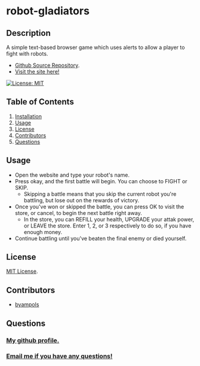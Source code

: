 # robot-gladiators

## Description
A simple text-based browser game which uses alerts to allow a player to fight with robots.

* [Github Source Repository](https://github.com/byampols/robot-gladiators).
* [Visit the site here!](https://byampols.github.io/robot-gladiators/)

[![License: MIT](https://img.shields.io/badge/License-MIT-yellow.svg)](https://opensource.org/licenses/MIT)

## Table of Contents
1. [Installation](#installation)
2. [Usage](#usage)
3. [License](#license)
4. [Contributors](#contributors)
5. [Questions](#questions)

## Usage
* Open the website and type your robot's name.
* Press okay, and the first battle will begin. You can choose to FIGHT or SKIP. 
  * Skipping a battle means that you skip the current robot you're battling, but lose out on the rewards of victory.
* Once you've won or skipped the battle, you can press OK to visit the store, or cancel, to begin the next battle right away.
  * In the store, you can REFILL your health, UPGRADE your attak power, or LEAVE the store. Enter 1, 2, or 3 respectively to do so, if you have enough money.
* Continue battling until you've beaten the final enemy or died yourself.

## License
[MIT License](https://opensource.org/licenses/MIT).

## Contributors
* [byampols](https://github.com/byampols)

## Questions
### [My github profile.](https://github.com/byampols)
### [Email me if you have any questions!](byampols@alumni.cmu.edu)
